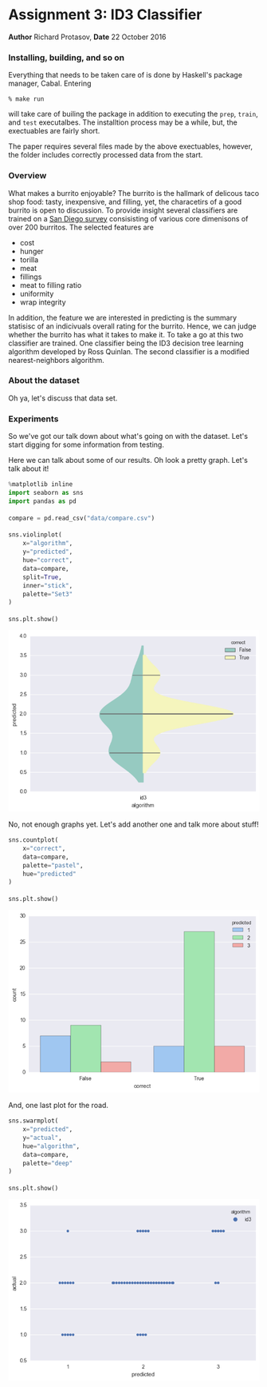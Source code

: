 
# Assignment 3: ID3 Classifier

**Author** Richard Protasov, **Date** 22 October 2016

### Installing, building, and so on

Everything that needs to be taken care of is done by Haskell's package manager, Cabal. Entering

```
% make run
```

will take care of builing the package in addition to executing the `prep`, `train`, and `test` executalbes. The installtion process may be a while, but, the exectuables are fairly short.

The paper requires several files made by the above exectuables, however, the folder includes correctly processed data from the start.

### Overview

What makes a burrito enjoyable? The burrito is the hallmark of delicous taco shop food: tasty, inexpensive, and filling, yet, the characetirs of a good burrito is open to discussion. To provide insight several classifiers are trained on a [San Diego survey](https://www.kaggle.com/srcole/burritos-in-san-diego) consisisting of various core dimenisons of over 200 burritos. The selected features are

- cost
- hunger
- torilla
- meat
- fillings
- meat to filling ratio
- uniformity
- wrap integrity

In addition, the feature we are interested in predicting is the summary statisisc of an indicivuals overall rating for the burrito. Hence, we can judge whether the burrito has what it takes to make it. To take a go at this two classifier are trained. One classifier being the ID3 decision tree learning algorithm developed by Ross Quinlan. The second classifier is a modified nearest-neighbors algorithm.

### About the dataset

Oh ya, let's discuss that data set.

### Experiments

So we've got our talk down about what's going on with the dataset. Let's start digging for some information from testing.

Here we can talk about some of our results. Oh look a pretty graph. Let's talk about it!


```python
%matplotlib inline
import seaborn as sns
import pandas as pd

compare = pd.read_csv("data/compare.csv")

sns.violinplot(
    x="algorithm",
    y="predicted",
    hue="correct",
    data=compare,
    split=True,
    inner="stick",
    palette="Set3"
)

sns.plt.show()
```


![png](data/images/output_2_0.png)


No, not enough graphs yet. Let's add another one and talk more about stuff!


```python
sns.countplot(
    x="correct",
    data=compare,
    palette="pastel",
    hue="predicted"
)

sns.plt.show()
```


![png](data/images/output_4_0.png)


And, one last plot for the road.


```python
sns.swarmplot(
    x="predicted",
    y="actual",
    hue="algorithm",
    data=compare,
    palette="deep"
)

sns.plt.show()
```


![png](data/images/output_6_0.png)
